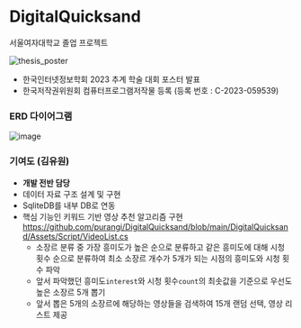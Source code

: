 # DigitalQuicksand
서울여자대학교 졸업 프로젝트

![thesis_poster](https://github.com/purangi/DigitalQuicksand/assets/68212670/a9a39d3a-07a7-46ba-8b93-05fef77948ad)

- 한국인터넷정보학회 2023 추계 학술 대회 포스터 발표
- 한국저작권위원회 컴퓨터프로그램저작물 등록 (등록 번호 : C-2023-059539)

### ERD 다이어그램
![image](https://github.com/purangi/DigitalQuicksand/assets/68212670/7f4b6858-27ee-4b54-9cce-9939a22fe3df)


### 기여도 (김유원)
- **개발 전반 담당**
- 데이터 자료 구조 설계 및 구현
- SqliteDB를 내부 DB로 연동
- 핵심 기능인 키워드 기반 영상 추천 알고리즘 구현 https://github.com/purangi/DigitalQuicksand/blob/main/DigitalQuicksand/Assets/Script/VideoList.cs
  - 소장르 분류 중 가장 흥미도가 높은 순으로 분류하고 같은 흥미도에 대해 시청 횟수 순으로 분류하여 최소 소장르 개수가 5개가 되는 시점의 흥미도와 시청 횟수 파악
  - 앞서 파악했던 흥미도`interest`와 시청 횟수`count`의 최솟값을 기준으로 우선도 높은 소장르 5개 뽑기
  - 앞서 뽑은 5개의 소장르에 해당하는 영상들을 검색하여 15개 랜덤 선택, 영상 리스트 제공
